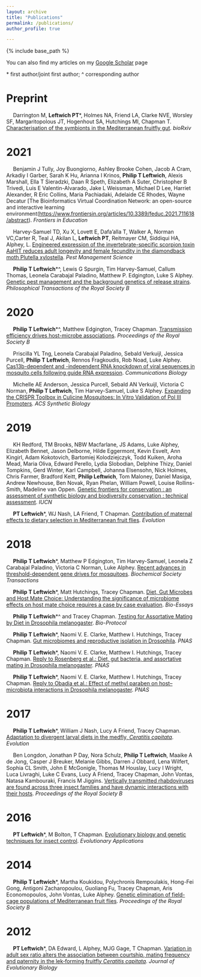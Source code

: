 ```yaml
---
layout: archive
title: "Publications"
permalink: /publications/
author_profile: true

---
```


{% include base_path %}

  You can also find my articles on my [Google Scholar](https://scholar.google.com/citations?user=5-qU7lkAAAAJ&hl=en) page
 
 \* first author/joint first author; ^ corresponding author
 
 
Preprint
====
 
&emsp; Darrington M, **Leftwich PT**\*, Holmes NA, Friend LA, Clarke NVE, Worsley SF, Margaritopolous JT, Hogenhout SA, Hutchings MI, Chapman T. [Characterisation of the symbionts in the Mediterranean fruitfly gut](https://www.biorxiv.org/content/10.1101/2021.06.09.447743v1.full.pdf+html). *bioRxiv* 
<span class="__dimensions_badge_embed__" data-doi="10.1101/2021.06.09.447743" data-style="small_circle" data-hide-zero-citations="true"> <span data-badge-popover="right" data-badge-type="donut" data-doi="10.1101/2021.06.09.447743" data-hide-no-mentions="true" class="altmetric-embed"> </span>
  
2021
====

&emsp; Benjamin J Tully, Joy Buongiorno, Ashley Brooke Cohen, Jacob A Cram, Arkadiy I Garber, Sarah K Hu, Arianna I Krinos, **Philip T Leftwich**, Alexis Marshall, Ella T Sieradzki, Daan R Speth, Elizabeth A Suter, Christopher B Trivedi, Luis E Valentin-Alvarado, Jake L Weissman, Michael D Lee, Harriet Alexander, R Eric Collins, Maria Pachiadaki, Adelaide CE Rhodes, Wayne Decatur [The Bioinformatics Virtual Coordination Network: an open-source and interactive learning environment(https://www.frontiersin.org/articles/10.3389/feduc.2021.711618/abstract). *Frontiers in Education* 
<span class="__dimensions_badge_embed__" data-doi="10.3389/feduc.2021.711618" data-style="small_circle" data-hide-zero-citations="true"> <span data-badge-popover="right" data-badge-type="donut" data-doi="10.3389/feduc.2021.711618" data-hide-no-mentions="true" class="altmetric-embed"> </span>
  
&emsp; Harvey-Samuel TD, Xu X, Lovett E, Dafa’alla T, Walker A, Norman VC,Carter R, Teal J, Akilan L, **Leftwich PT**, Reitmayer CM, Siddiqui HA, Alphey, L. [Engineered
expression of the invertebrate-specific scorpion toxin AaHIT reduces adult longevity and female fecundity in the diamondback moth Plutella xylostella](https://doi.org/10.1002/ps.6353). *Pest Management Science* 
<span class="__dimensions_badge_embed__" data-doi="10.1002/ps.6353" data-style="small_circle" data-hide-zero-citations="true"> <span data-badge-popover="right" data-badge-type="donut" data-doi="10.1101/2020.09.10.291187" data-hide-no-mentions="true" class="altmetric-embed"> </span>

&emsp; **Philip T Leftwich**\*^, Lewis G Spurgin, Tim Harvey-Samuel, Callum Thomas, Leonela Carabajal Paladino, Matthew P. Edgington, Luke S Alphey. [Genetic pest management and the background genetics of release strains]( 
https://royalsocietypublishing.org/doi/10.1098/rstb.2019.0805). *Philosophical Transactions of the Royal Society B*
<span class="__dimensions_badge_embed__" data-doi="10.1098/rstb.2019.0805" data-style="small_circle" data-hide-zero-citations="true"> <span data-badge-popover="right" data-badge-type="donut" data-doi="10.1098/rstb.2019.0805 " data-hide-no-mentions="true" class="altmetric-embed"> </span>
  
2020
====

&emsp; **Philip T Leftwich**\*^, Matthew Edgington, Tracey Chapman. [Transmission efficiency drives host-microbe associations](https://royalsocietypublishing.org/doi/10.1098/rspb.2020.0820). *Proceedings of the Royal Society B*
<span class="__dimensions_badge_embed__" data-doi="10.1098/rspb.2020.0820" data-style="small_circle" data-hide-zero-citations="true"> <span data-badge-popover="right" data-badge-type="donut" data-doi="10.1098/rspb.2020.0820" data-hide-no-mentions="true" class="altmetric-embed"> </span>

&emsp; Priscilla YL Tng, Leonela Carabajal Paladino, Sebald Verkuijl, Jessica Purcell, **Philip T Leftwich**, Rennos Fragkoudis, Rob Noad, Luke Alphey. [Cas13b-dependent and -independent RNA knockdown of viral sequences in mosquito cells following guide RNA expression](https://www.nature.com/articles/s42003-020-01142-6). *Communications Biology* 
<span class="__dimensions_badge_embed__" data-doi="10.1038/s42003-020-01142-6" data-style="small_circle" data-hide-zero-citations="true"> <span data-badge-popover="right" data-badge-type="donut" data-doi="10.1038/s42003-020-01142-6" data-hide-no-mentions="true" class="altmetric-embed"> </span>

&emsp; Michelle AE Anderson, Jessica Purcell, Sebald AN Verkuijl, Victoria C Norman, **Philip T Leftwich**, Tim Harvey-Samuel, Luke S Alphey. [Expanding the CRISPR Toolbox in Culicine Mosquitoes: In Vitro Validation of Pol III Promoters](https://pubs.acs.org/doi/abs/10.1021/acssynbio.9b00436). *ACS Synthetic Biology*
<span class="__dimensions_badge_embed__" data-doi="10.1021/acssynbio.9b00436" data-style="small_circle" data-hide-zero-citations="true"> <span data-badge-popover="right" data-badge-type="donut" data-doi="10.1021/acssynbio.9b00436" data-hide-no-mentions="true" class="altmetric-embed"> </span>

2019
====

&emsp; KH Redford, TM Brooks, NBW Macfarlane, JS Adams, Luke Alphey, Elizabeth Bennet, Jason Delborne, Hilde Eggermont, Kevin Esvelt, Ann Kingirl, Adam Kokotovich, Bartomiej Kolodziejczyk, Todd Kuiken, Aroha Mead, Maria Oliva, Edward Perello, Lydia Slobodian, Delphine Thizy, Daniel Tompkins, Gerd Winter, Karl Campbell, Johanna Elsensohn, Nick Holmes, Chris Farmer, Bradford Keitt, **Philip Leftwich**, Tom Maloney, Daniel Masiga, Andrew Newhouse, Ben Novak, Ryan Phelan, William Powell, Louise Rollins-Smith, Madeline van Oppen. [Genetic frontiers for conservation : an assessment of synthetic biology and biodiversity conservation : technical assessment](https://portals.iucn.org/library/node/48408). *IUCN*
<span class="__dimensions_badge_embed__" data-doi="10.2305/IUCN.CH.2019.05.en" data-style="small_circle" data-hide-zero-citations="true"> <span data-badge-popover="right" data-badge-type="donut" data-doi="10.2305/IUCN.CH.2019.05.en" data-hide-no-mentions="true" class="altmetric-embed"> </span>

&emsp; **PT Leftwich**\*, WJ Nash, LA Friend, T Chapman. [Contribution of maternal effects to dietary selection in Mediterranean fruit flies](https://onlinelibrary.wiley.com/doi/full/10.1111/evo.13664). *Evolution*
<span class="__dimensions_badge_embed__" data-doi="10.1111/evo.13664" data-style="small_circle" data-hide-zero-citations="true"> <span data-badge-popover="right" data-badge-type="donut" data-doi="10.1111/evo.13664" data-hide-no-mentions="true" class="altmetric-embed"> </span>

2018
====

&emsp; **Philip T Leftwich**\*, Matthew P Edgington, Tim Harvey-Samuel, Leonela Z Carabajal Paladino, Victoria C Norman, Luke Alphey. [Recent advances in threshold-dependent gene drives for mosquitoes](https://portlandpress.com/biochemsoctrans/article/46/5/1203/67820/Recent-advances-in-threshold-dependent-gene-drives). *Biochemical Society Transactions*
<span class="__dimensions_badge_embed__" data-doi="10.1042/BST20180076" data-style="small_circle" data-hide-zero-citations="true"> <span data-badge-popover="right" data-badge-type="donut" data-doi="10.1042/BST20180076" data-hide-no-mentions="true" class="altmetric-embed"> </span>

&emsp; **Philip T Leftwich**\*, Matt Hutchings, Tracey Chapman. [Diet, Gut Microbes and Host Mate Choice: Understanding the significance of microbiome effects on host mate choice requires a case by case evaluation](https://onlinelibrary.wiley.com/doi/abs/10.1002/bies.201800053@10.1002/(ISSN)1521-1878.microbiome). *Bio-Essays*
<span class="__dimensions_badge_embed__" data-doi="10.1002/bies.201800053" data-style="small_circle" data-hide-zero-citations="true"> <span data-badge-popover="right" data-badge-type="donut" data-doi="10.1002/bies.201800053" data-hide-no-mentions="true" class="altmetric-embed"> </span>

&emsp; **Philip T Leftwich**\*^ and Tracey Chapman. [Testing for Assortative Mating by Diet in Drosophila melanogaster](https://bio-protocol.org/e3057). *Bio-Protocol*
<span class="__dimensions_badge_embed__" data-doi="10.21769/BioProtoc.3057" data-style="small_circle" data-hide-zero-citations="true"> <span data-badge-popover="right" data-badge-type="donut" data-doi="10.21769/BioProtoc.3057" data-hide-no-mentions="true" class="altmetric-embed"> </span>
  
&emsp; **Philip T Leftwich**\*, Naomi V. E. Clarke, Matthew I. Hutchings, Tracey Chapman. [Gut microbiomes and reproductive isolation in Drosophila](https://doi.org/10.1073/pnas.1708345114). *PNAS* 
<span class="__dimensions_badge_embed__" data-doi="10.1073/pnas.1708345114" data-style="small_circle" data-hide-zero-citations="true"> <span data-badge-popover="right" data-badge-type="donut" data-doi="10.1073/pnas.1708345114" data-hide-no-mentions="true" class="altmetric-embed"> </span>

&emsp; **Philip T Leftwich**\*, Naomi V. E. Clarke, Matthew I. Hutchings, Tracey Chapman. [Reply to Rosenberg et al.: Diet, gut bacteria, and assortative mating in Drosophila melanogaster](https://www.pnas.org/content/115/10/E2154). *PNAS*
<span class="__dimensions_badge_embed__" data-doi="10.1073/pnas.1721804115" data-style="small_circle" data-hide-zero-citations="true"> <span data-badge-popover="right" data-badge-type="donut" data-doi="10.1073/pnas.1721804115" data-hide-no-mentions="true" class="altmetric-embed"> </span>

&emsp; **Philip T Leftwich**\*, Naomi V. E. Clarke, Matthew I. Hutchings, Tracey Chapman. [Reply to Obadia et al.: Effect of methyl paraben on host–microbiota interactions in Drosophila melanogaster](https://www.pnas.org/content/115/20/E4549). *PNAS*
<span class="__dimensions_badge_embed__" data-doi="10.1073/pnas.1805499115" data-style="small_circle" data-hide-zero-citations="true"> <span data-badge-popover="right" data-badge-type="donut" data-doi="10.1073/pnas.1805499115" data-hide-no-mentions="true" class="altmetric-embed"> </span>

2017
====
&emsp; **Philip T Leftwich**\*, William J Nash, Lucy A Friend, Tracey Chapman. [Adaptation to divergent larval diets in the medfly, *Ceratitis capitata*](https://onlinelibrary.wiley.com/doi/full/10.1111/evo.13113). *Evolution*
<span class="__dimensions_badge_embed__" data-doi="10.1111/evo.13113" data-style="small_circle" data-hide-zero-citations="true"> <span data-badge-popover="right" data-badge-type="donut" data-doi="10.1111/evo.13113" data-hide-no-mentions="true" class="altmetric-embed"> </span>

&emsp; Ben Longdon, Jonathan P Day, Nora Schulz, **Philip T Leftwich**, Maaike A de Jong, Casper J Breuker, Melanie Gibbs, Darren J Obbard, Lena Wilfert, Sophia CL Smith, John E McGonigle, Thomas M Houslay, Lucy I Wright, Luca Livraghi, Luke C Evans, Lucy A Friend, Tracey Chapman, John Vontas, Natasa Kambouraki, Francis M Jiggins. [Vertically transmitted rhabdoviruses are found across three insect families and have dynamic interactions with their hosts](https://royalsocietypublishing.org/doi/full/10.1098/rspb.2016.2381). *Proceedings of the Royal Society B*
<span class="__dimensions_badge_embed__" data-doi="10.1098/rspb.2016.2381" data-style="small_circle" data-hide-zero-citations="true"> <span data-badge-popover="right" data-badge-type="donut" data-doi="10.1098/rspb.2016.2381" data-hide-no-mentions="true" class="altmetric-embed"> </span>

2016
====
&emsp; **PT Leftwich**\*, M Bolton, T Chapman. [Evolutionary biology and genetic techniques for insect control](https://doi.org/10.1111/eva.12280). *Evolutionary Applications* 
<span class="__dimensions_badge_embed__" data-pmid="27087849" data-style="small_circle" data-hide-zero-citations="true"> <span data-badge-popover="right" data-badge-type="donut" data-doi="https://doi.org/10.1111/eva.12280" data-hide-no-mentions="true" class="altmetric-embed"> </span> 

2014
=====
&emsp; **Philip T Leftwich**\*, Martha Koukidou, Polychronis Rempoulakis, Hong-Fei Gong, Antigoni Zacharopoulou, Guoliang Fu, Tracey Chapman, Aris Economopoulos, John Vontas, Luke Alphey. [Genetic elimination of field-cage populations of Mediterranean fruit flies](https://doi.org/10.1098/rspb.2014.1372). *Proceedings of the Royal Society B*  
 <span class="__dimensions_badge_embed__" data-doi="10.1098/rspb.2014.1372" data-style="small_circle" data-hide-zero-citations="true"><span data-badge-popover="right" data-badge-type="donut" data-doi="https://doi.org/10.1098/rspb.2014.1372" data-hide-no-mentions="true" class="altmetric-embed"> </span>

2012
======
&emsp; **PT Leftwich**\*, DA Edward, L Alphey, MJG Gage, T Chapman. [Variation in adult sex ratio alters the association between courtship, mating frequency and paternity in the lek‐forming fruitfly *Ceratitis capitata*](https://doi.org/10.1111/j.1420-9101.2012.02556.x). *Journal of Evolutionary Biology* 
<span class="__dimensions_badge_embed__" data-doi="10.1111/j.1420-9101.2012.02556.x" data-style="small_circle" data-hide-zero-citations="true"> <span data-badge-popover="right" data-badge-type="donut" data-doi="10.1111/j.1420-9101.2012.02556.x" data-hide-no-mentions="true" class="altmetric-embed"> </span>

<script type='text/javascript' src='https://d1bxh8uas1mnw7.cloudfront.net/assets/embed.js'></script>
<script async src="https://badge.dimensions.ai/badge.js" charset="utf-8"></script>
